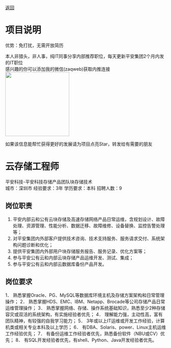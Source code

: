 [返回](../../)

# 项目说明

优势：免打扰，无需开放简历

本人非猎头，非人事，纯IT同事分享内部推荐职位，每天更新平安集团2个月内发的IT职位  
感兴趣的你可以添加我的微信(zaqweb)获取内推连接  
<img src="https://github.com/zaqweb/PA-IT-JOBS/blob/master/WechatICode.jpeg"  height="200" width="200">

如果该信息能帮忙获得更好的发展请为项目点亮Star，转发给有需要的朋友

# 云存储工程师
平安科技-平安科技存储产品团队块存储技术  
城市：深圳市 经验要求：3年 学历要求：本科  招聘人数：9

## 岗位职责
1. 平安内部云和公有云块存储及高速存储网络产品日常运维，含规划设计、故障处理、资源管理、性能分析、数据迁移、故障维修、设备替换、监控告警处理等；
2. 对平安集团内外部客户提供技术咨询、技术支持服务、服务请求交付、系统架构问题诊断和优化；
3. 提供平安集团内外部用户块存储服务报告、服务记录、优化方案等；
4. 参与平安公有云和内部云块存储产品运维开发、测试、集成；
5. 参与平安公有云和内部云数据库备份产品开发。

## 岗位要求
1． 熟悉掌握Oracle、PG、MySQL等数据库环境主机及存储方案架构和日常管理操作；
2． 熟悉掌握HDS、EMC、IBM、Netapp、Brocade等公司存储产品日常运维管理操作；
3． 熟悉掌握网络、存储、操作系统基础知识，熟悉至少2种存储容灾或双活的系统架构，有实施经验者优先；
4． 理解能力强，主动性高，富有团队精神，有较强的自我学习能力；
5． 3年或以上IT运维或开发工作经验，计算机类或相关专业本科及以上学历；
6． 有DBA、Solaris、power、Linux主机运维工作经验优先；
7． 有备份运维工作经验者优先，熟悉备份软件（NBU或CV）优先；
8． 有SQL开发经验者优先，有shell、Python、Java开发经验者优先。




